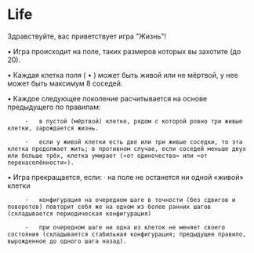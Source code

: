# Life
Здравствуйте, вас приветствует игра "Жизнь"!

•    Игра происходит на поле, таких размеров которых вы захотите (до 20).

•    Каждая клетка поля ( • ) может быть живой или не мёртвой, у нее может быть максимум 8 соседей.

•    Каждое следующее поколение расчитывается на основе предыдущего по правилам:

         ·   в пустой (мёртвой) клетке, рядом с которой ровно три живые клетки, зарождается жизнь.

         ·   если у живой клетки есть две или три живые соседки, то эта клетка продолжает жить; в противном случае, если соседей меньше двух или больше трёх, клетка умирает («от одиночества» или «от перенаселённости»).

•    Игра прекращается, если:
         ·   на поле не останется ни одной «живой» клетки

         ·   конфигурация на очередном шаге в точности (без сдвигов и поворотов) повторит себя же на одном из более ранних шагов (складывается периодическая конфигурация)

         ·   при очередном шаге ни одна из клеток не меняет своего состояния (складывается стабильная конфигурация; предыдущее правило, вырожденное до одного шага назад).

